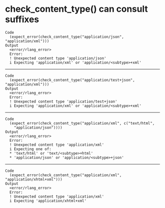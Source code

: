 # check_content_type() can consult suffixes

    Code
      (expect_error(check_content_type("application/json", "application/xml")))
    Output
      <error/rlang_error>
      Error:
      ! Unexpected content type 'application/json'
      i Expecting 'application/xml' or 'application/<subtype>+xml'

---

    Code
      (expect_error(check_content_type("application/test+json", "application/xml")))
    Output
      <error/rlang_error>
      Error:
      ! Unexpected content type 'application/test+json'
      i Expecting 'application/xml' or 'application/<subtype>+xml'

---

    Code
      (expect_error(check_content_type("application/xml", c("text/html",
        "application/json"))))
    Output
      <error/rlang_error>
      Error:
      ! Unexpected content type 'application/xml'
      i Expecting one of:
      * 'text/html' or 'text/<subtype>+html'
      * 'application/json' or 'application/<subtype>+json'

---

    Code
      (expect_error(check_content_type("application/xml", "application/xhtml+xml")))
    Output
      <error/rlang_error>
      Error:
      ! Unexpected content type 'application/xml'
      i Expecting 'application/xhtml+xml'

